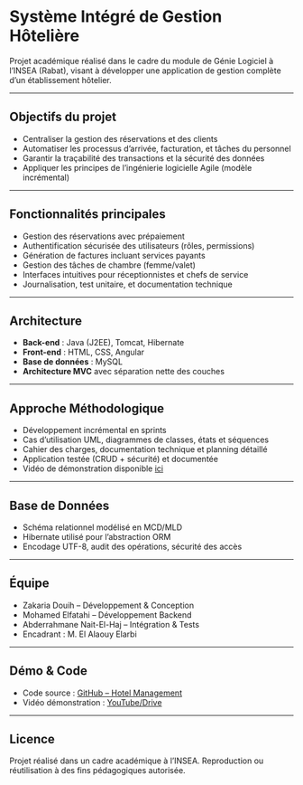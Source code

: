 # Système Intégré de Gestion Hôtelière

Projet académique réalisé dans le cadre du module de Génie Logiciel à l’INSEA (Rabat), visant à développer une application de gestion complète d’un établissement hôtelier.

---

## Objectifs du projet

- Centraliser la gestion des réservations et des clients
- Automatiser les processus d’arrivée, facturation, et tâches du personnel
- Garantir la traçabilité des transactions et la sécurité des données
- Appliquer les principes de l’ingénierie logicielle Agile (modèle incrémental)

---

## Fonctionnalités principales

- Gestion des réservations avec prépaiement
- Authentification sécurisée des utilisateurs (rôles, permissions)
- Génération de factures incluant services payants
- Gestion des tâches de chambre (femme/valet)
- Interfaces intuitives pour réceptionnistes et chefs de service
- Journalisation, test unitaire, et documentation technique

---

## Architecture

- **Back-end** : Java (J2EE), Tomcat, Hibernate  
- **Front-end** : HTML, CSS, Angular  
- **Base de données** : MySQL  
- **Architecture MVC** avec séparation nette des couches

---

## Approche Méthodologique

- Développement incrémental en sprints  
- Cas d’utilisation UML, diagrammes de classes, états et séquences  
- Cahier des charges, documentation technique et planning détaillé  
- Application testée (CRUD + sécurité) et documentée  
- Vidéo de démonstration disponible [ici](https://drive.google.com/file/d/1JK14k_vcEJQzjZ8pX6PTRZXFUqDOUX6x/view?usp=sharing)

---

## Base de Données

- Schéma relationnel modélisé en MCD/MLD  
- Hibernate utilisé pour l’abstraction ORM  
- Encodage UTF-8, audit des opérations, sécurité des accès

---

## Équipe

- Zakaria Douih – Développement & Conception  
- Mohamed Elfatahi – Développement Backend  
- Abderrahmane Nait-El-Haj – Intégration & Tests  
- Encadrant : M. El Alaouy Elarbi

---

## Démo & Code

- Code source : [GitHub – Hotel Management](https://github.com/TheZikoHunter/Hotel-Management/blob/jee-app)  
- Vidéo démonstration : [YouTube/Drive](https://drive.google.com/file/d/1JK14k_vcEJQzjZ8pX6PTRZXFUqDOUX6x/view?usp=sharing)

---

## Licence

Projet réalisé dans un cadre académique à l’INSEA. Reproduction ou réutilisation à des fins pédagogiques autorisée.
